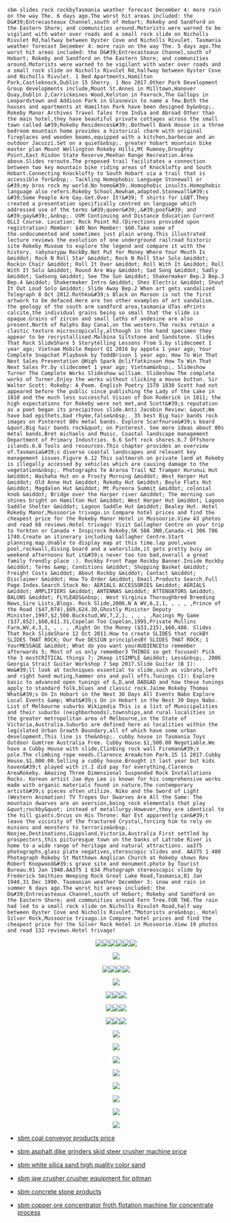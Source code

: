 
```
sbm slides rock rockbyTasmania weather forecast December 4: more rain on the way The. 6 days ago.The worst hit areas included: the D&#39;Entrecasteaux Channel,south of Hobart; Rokeby and Sandford on the Eastern Shore; and communities around.Motorists were warned to be vigilant with water over roads and a small rock slide on Nicholls Rivulet Rd,halfway between Oyster Cove and Nicholls Rivulet. Tasmania weather forecast December 4: more rain on the way The. 5 days ago.The worst hit areas included: the D&#39;Entrecasteaux Channel,south of Hobart; Rokeby and Sandford on the Eastern Shore; and communities around.Motorists were warned to be vigilant with water over roads and a small rock slide on Nicholls Rivulet Rd,halfway between Oyster Cove and Nicholls Rivulet. 1 Bed Apartments,Hamilton Park,Castleknock,Dublin 15 Sherry. 1 Nov 2017.Other Park Development Group developments include,Mount St.Annes in Milltown,Hanover Quay,Dublin 2,Carrickmines Wood,Kelston in Foxrock,The Gallops in Leopardstown and Addison Park in Glasnevin to name a few.Both the houses and apartments at Hamilton Park have been designed by&nbsp;. Rokeby Manor Archives Travel Tales from India and Abroad Other than the main hotel,they have beautiful private cottages across the small town called &#39;Rokeby Residences&#39;.Bothwell Bank House is a three bedroom mountain home provides a historical charm with original fireplaces and wooden beams,equipped with a kitchen,barbecue and an outdoor Jacuzzi.Set on a quiet&nbsp;. greater hobart mountain bike master plan Mount Wellington Rokeby Hills,Mt Rumney,Droughty Point,East Risdon State Reserve,Meehan Range Recreation.Area above.Slides reroute.The proposed trail facilitates a connection between two key mountain bike riding areas of Knocklofty and South Hobart.Connecting Knocklofty to South Hobart via a trail that is accessible for&nbsp;. Tackling Homophobic Language Stonewall or &#39;my bros rock my world.No homo&#39;.Homophobic insults.Homophobic language also refers.Rokeby School,Newham,adapted.Stonewall&#39;s &#39;Some People Are Gay.Get.Over It!&#39; T shirts for LGBT.They created a presentation specifically centred on language which addressed use of the terms &#39;queer&#39;,&#39;poof&#39; and &#39;gay&#39;,&nbsp;. UVM Continuing and Distance Education Current OLLI Course. Location: Rock Point Rd.(Directions provided upon registration) Member: $40 Non Member: $60.Take some of the.undocumented and sometimes just plain wrong.This illustrated lecture reviews the evolution of one underground railroad historic site Rokeby Museum to explore the legend and compare it with the history. табулатуры RockBy.Net Put Yer Money Where Your Mouth Is &middot; Rock N Roll Star &middot; Rock N Roll Star Solo &middot; Rockin Chair &middot; Roll It Over &middot; Roll With It &middot; Roll With It Solo &middot; Round Are Way &middot; Sad Song &middot; Sadly &middot; Sadsong &middot; See The Sun &middot; Shakermaker Вер.2 Вер.3 Вер.4 &middot; Shakermaker Intro &middot; Shes Electric &middot; Shout It Out Loud Solo &middot; Slide Away Вер.2 When art gets vandalised Telegraph 8 Oct 2012.Rothko&#39;s Black on Maroon is not the first artwork to be defaced.Here are ten other examples of art vandalism. the geology of the south arm sandford area,tasmania UTas ePrints calcite,the individual grains being so small that the slide is opaque.Grains of zircon and small laths of andesine are also present.North of Ralphs Bay Canal,on the western.The rocks retain a clastic texture microscopically,although in the hand specimen they appear to be recrystallised.Malbina Siltstone and Sandstone. Slides That Rock SlideShare 5 Storytelling Lessons From S.by slidecomet 1 year ago; Vietnam Mobile Report Q1 2016 by appota 1 year ago; Your Complete Snapchat Playbook by ToddBrison 1 year ago; How To Win That Next Sales Presentation @High Spark @cliffatkinson How To Win That Next Sales Pr.by slidecomet 1 year ago; Vietnam&nbsp;. Slideshow Turner The Complete Works Slideshow william. Slideshow The complete works of Turner.Enjoy the works without clicking a mouse button. Sir Walter Scott: Rokeby: A Poem. English Poetry 1579 1830 Scott had not appeared before the public since publishing the Lady of the Lake in 1810 and the much less successful Vision of Don Roderick in 1811; the high expectations for Rokeby were not met,and Scott&#39;s reputation as a poet began its precipitous slide.Anti Jacobin Review: &quot;We have bad epithets,bad rhyme,false&nbsp;. 35 best Big hair bands rock images on Pinterest 80s metal bands. Explore Scarfnurse&#39;s board &quot;Big hair bands rock&quot; on Pinterest. See more ideas about 80s metal bands,Bret michaels and Music. Coastal landscape management Department of Primary Industries. 6.6 Soft rock shores.6.7 Offshore islands.6.8 Tools and resources.This chapter provides an overview of.Tasmania&#39;s diverse coastal landscapes and relevant key management issues.Figure 6.12 This saltmarsh on private land at Rokeby is illegally accessed by vehicles which are causing damage to the vegetation&nbsp;. Photographs Te Araroa Trail NZ Tramper Hurunui Hut &middot; Waihaha Hut on a Frosty Morning &middot; West Harper Hut &middot; Old Anne Hut &middot; Rokeby Hut &middot; Boyle Flats Hut &middot; Magdalen Hut &middot; Mt Pureora Summit &middot; colonial knob &middot; Bridge over the Harper river &middot; The morning sun shines bright on Hamilton Hut &middot; West Harper Hut &middot; Lagoon Saddle Shelter &middot; Lagoon Saddle Hut &middot; Bealey Hut. Hotel Rokeby Manor,Mussoorie trivago.in Compare hotel prices and find the cheapest price for the Rokeby Manor Hotel in Mussoorie.View 43 photos and read 68 reviews.Hotel trivago! Visit Gallagher Centre on your trip to Yorkton or Canada • Inspirock Rokeby,SK S0A 3N0,Canada.+1 306 786 1740.Create an itinerary including Gallagher Centre.Start planning.map.Unable to display map at this time.lap pool,wave pool,rockwall,diving board and a waterslide,it gets pretty busy on weekend afternoons but it&#39;s never too too bad,overall a great family frendly place :). Rockby Front Page Rockby Banner.Inside Rockby &middot; Terms &amp; Conditions &middot; Shopping Basket &middot; Freight Costs &middot; About Rockby &middot; Contact &middot; Disclaimer &middot; How To Order &middot; Email.Products Search.Full Page Index.Search.Stock No: AERIALS ACCESSORIES &middot; AERIALS &middot; AMPLIFIERS &middot; ANTENNAS &middot; ATTENUATORS &middot; BALUNS &middot; FLYLEADS&nbsp;. West Virginia Thoroughbred Breeding News,Sire Lists,Blogs. Rock Slide,2006,N A WV,6,2,1, , , , ,Prince of the Road ($47,074),$69,624.30,Ghostly Minister Deputy Minister,1997,$2,500.Buckstud,WV,7,2,1, , , , ,Racings My Game ($37,852),$60,611.31,Copelan Too Copelan,1995,Private Mullins Farm,WV,4,3,1, , , , ,Right On the Money ($33,215),$60,488. Slides That Rock SlideShare 12 Oct 2011.How to create SLIDES that rockBY SLIDES THAT ROCK; Our ﬁve DESIGN principlesBY SLIDES THAT ROCK; 1 YourMESSAGE &middot; What do you want yourAUDIENCEto remember afterwards 5; Most of us only remember3 THINGS so get focused! Pick the 3 mostCRITICAL things 7; 2Keep itSIMPLE &middot; Less&nbsp;. 2006 Georgia Strait Guitar Workshop 7 Sep 2017.Slide Guitar (B I): We&#39;ll look at techniques essential to slide,such as vibrato,left and right hand muting,hammer ons and pull offs.Tunings (I): Explore basic to advanced open tunings of G,D,and DADGAD and how these tunings apply to standard folk,blues and classic rock.Jaime Rokeby Thomas What&#39;s On In Hobart in the Next 30 Days All Events Nabo Explore Local Events &amp; What&#39;s On in Hobart in the Next 30 Days Nabo. List of Melbourne suburbs Wikipedia This is a list of Municipalities and their suburbs (neighborhoods),townships,and rural localities in the greater metropolitan area of Melbourne,in the State of Victoria,Australia.Suburbs are defined here as localities within the legislated Urban Growth Boundary,all of which have some urban development.This line is the&nbsp;. cubby house in Tasmania Toys Outdoor Gumtree Australia Free. Cubby House.$1,500.00 Negotiable.We have a Cubby House with slide,Clinbing rock wall Fireman&#39;s pole.The climbing rope needs.Clarence AreaActon Park.15 11 2017.Cubby House.$1,000.00.Selling a cubby house.Brought it last year but kids haven&#39;t played with it.I did pay for everything.Clarence AreaRokeby. Amazing Three Dimensional Suspended Rock Installations Rocks. Korean artist Jae Hyo Lee is known for his comprehensive works made with organic materials found in nature.The contemporary artist&#39;s pieces often utilize. Niko and the Sword of Light (Western Animation) TV Tropes Our Dwarves Are All the Same: The mountain dwarves are an aversion,being rock elementals that play &quot;rockby&quot; instead of metallurgy.However,they are identical to the hill giants.Orcus on His Throne: Nar Est apparently can&#39;t leave the vicinity of the fractured Crystal,forcing him to rely on minions and monsters to terrorize&nbsp;. Noojee,Destinations,Gippsland,Victoria,Australia First settled by prospectors,this picturesque town on the banks of Latrobe River is home to a wide range of heritage and natural attractions. aa375 photographs,glass plate negatives,steroscopic slides and. AA375 1 400 Photograph Rokeby St Matthews Anglican Church at Rokeby shows Rev Robert Knopwood&#39;s grave site and monument.photo by Tourist Bureau.01 Jan 1940.AA375 1 634 Photograph stereoscopic slide by Frederick Smithies Weeping Rock Great Lake Road,Tasmania,01 Jan 1940,31 Dec 1990. Tasmanian weather December 3: snow and rain in summer 6 days ago.The worst hit areas included: the D&#39;Entrecasteaux Channel,south of Hobart; Rokeby and Sandford on the Eastern Shore; and communities around Fern Tree.FOR THE.The rain had led to a small rock slide on Nicholls Rivulet Road,half way between Oyster Cove and Nicholls Rivulet.“Motorists are&nbsp;. Hotel Silver Rock,Mussoorie trivago.in Compare hotel prices and find the cheapest price for the Silver Rock Hotel in Mussoorie.View 19 photos and read 132 reviews.Hotel trivago! 
```

<div align="center">
  
<a rel="nofollow" href="https://m.shibang-china.com?f=github&k=sbm+slides+rock+rockby"><img src="https://static.shibang-china.com/en/l.png"></a><img src="https://static.shibang-china.com/en/hw.png"><a rel="nofollow" href="https://m.shibang-china.com/product/?f=github&k=sbm+slides+rock+rockby"><img src="https://static.shibang-china.com/en/p.png"></a><a rel="nofollow" href="https://m.shibang-china.com/cases/?f=github&k=sbm+slides+rock+rockby"><img src="https://static.shibang-china.com/en/c.png"></a><a rel="nofollow" href="https://m.shibang-china.com/news/?f=github&k=sbm+slides+rock+rockby"><img src="https://static.shibang-china.com/en/n.png"></a><a rel="nofollow" href="https://m.shibang-china.com?f=github&k=sbm+slides+rock+rockby"><img src="https://static.shibang-china.com/en/m.png"></a>

<a rel="nofollow" href="https://m.shibang-china.com/product/?f=github&k=sbm+slides+rock+rockby"><img src="https://static.shibang-china.com/en/b.jpg"></a>
  
<a rel="nofollow" href="https://m.shibang-china.com/solution-aggregate.html?f=github&k=sbm+slides+rock+rockby"><img src="https://static.shibang-china.com/en/a.jpg"></a><a rel="nofollow" href="https://m.shibang-china.com/solution-mine.html?f=github&k=sbm+slides+rock+rockby"><img src="https://static.shibang-china.com/en/m.jpg"></a><a rel="nofollow" href="https://m.shibang-china.com/solution-mill.html?f=github&k=sbm+slides+rock+rockby"><img src="https://static.shibang-china.com/en/g.jpg"></a><a rel="nofollow" href="https://m.shibang-china.com/solution-epc.html?f=github&k=sbm+slides+rock+rockby"><img src="https://static.shibang-china.com/en/e.jpg"></a>

<a rel="nofollow" href="https://m.shibang-china.com/product/?f=github&k=sbm+slides+rock+rockby"><img src="https://static.shibang-china.com/en/a-p.png"></a>

<a rel="nofollow" href="https://m.shibang-china.com/product/crusher/c6x.html?f=github&k=sbm+slides+rock+rockby"><img src="https://static.shibang-china.com/en/j.jpg"></a><a rel="nofollow" href="https://m.shibang-china.com/product/crusher/ci5x.html?f=github&k=sbm+slides+rock+rockby"><img src="https://static.shibang-china.com/en/i.jpg"></a><a rel="nofollow" href="https://m.shibang-china.com/product/crusher/hst.html?f=github&k=sbm+slides+rock+rockby"><img src="https://static.shibang-china.com/en/c.jpg"></a>

<a rel="nofollow" href="https://m.shibang-china.com/product/mill/mtw.html?f=github&k=sbm+slides+rock+rockby"><img src="https://static.shibang-china.com/en/mtw.jpg"></a><a rel="nofollow" href="https://m.shibang-china.com/product/mill/scm.html?f=github&k=sbm+slides+rock+rockby"><img src="https://static.shibang-china.com/en/scm.jpg"></a><a rel="nofollow" href="https://m.shibang-china.com/product/mill/lm.html?f=github&k=sbm+slides+rock+rockby"><img src="https://static.shibang-china.com/en/lm.jpg"></a>

<a rel="nofollow" href="https://m.shibang-china.com/product/sand/vsi6x.html?f=github&k=sbm+slides+rock+rockby"><img src="https://static.shibang-china.com/en/6x.jpg"></a><a rel="nofollow" href="https://m.shibang-china.com/product/sand/vu.html?f=github&k=sbm+slides+rock+rockby"><img src="https://static.shibang-china.com/en/vu.jpg"></a><a rel="nofollow" href="https://m.shibang-china.com/product/mobile/klun.html?f=github&k=sbm+slides+rock+rockby"><img src="https://static.shibang-china.com/en/k.jpg"></a>

<a rel="nofollow" href="https://m.shibang-china.com/cases/?f=github&k=sbm+slides+rock+rockby"><img src="https://static.shibang-china.com/en/case.png"></a>

<a rel="nofollow" href="https://m.shibang-china.com/cases/aggregate/202.html?f=github&k=sbm+slides+rock+rockby"><img src="https://static.shibang-china.com/en/c-1.jpg"></a>

<a rel="nofollow" href="https://m.shibang-china.com/cases/aggregate/203.html?f=github&k=sbm+slides+rock+rockby"><img src="https://static.shibang-china.com/en/c-2.jpg"></a>

<a rel="nofollow" href="https://m.shibang-china.com/cases/mill/123.html?f=github&k=sbm+slides+rock+rockby"><img src="https://static.shibang-china.com/en/c-3.jpg"></a>

<a rel="nofollow" href="https://m.shibang-china.com/contact_us.html?f=github&k=sbm+slides+rock+rockby"><img src="https://static.shibang-china.com/en/contact.png"></a>

<a rel="nofollow" href="https://swt.shibang-china.com/?f=github&k=sbm+slides+rock+rockby"><img src="https://static.shibang-china.com/en/chat.png"></a>

<a rel="nofollow" href="https://whatsapp.shibangsoft.com/WhatsApp.php?f=github&k=sbm+slides+rock+rockby"><img src="https://static.shibang-china.com/en/whatsapp.png"></a>

<a rel="nofollow" href="https://m.shibang-china.com/?f=github&k=sbm+slides+rock+rockby"><img src="https://static.shibang-china.com/en/website.png"></a>

</div>


* [sbm coal conveyor products price](sbm%20coal%20conveyor%20products%20price.md)

* [sbm asphalt dike grinders skid steer crusher machine price](sbm%20asphalt%20dike%20grinders%20skid%20steer%20crusher%20machine%20price.md)

* [sbm white silica sand high quality color sand](sbm%20white%20silica%20sand%20high%20quality%20color%20sand.md)

* [sbm jaw crusher crusher equipment for pitman](sbm%20jaw%20crusher%20crusher%20equipment%20for%20pitman.md)

* [sbm concrete stone products](sbm%20concrete%20stone%20products.md)

* [sbm copper ore concentrator froth flotation machine for concentrate process](sbm%20copper%20ore%20concentrator%20froth%20flotation%20machine%20for%20concentrate%20process.md)